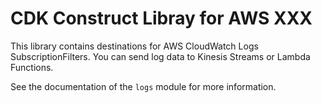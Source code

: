 # CDK Construct Libray for AWS XXX


This library contains destinations for AWS CloudWatch Logs SubscriptionFilters. You
can send log data to Kinesis Streams or Lambda Functions.

See the documentation of the `logs` module for more information.
